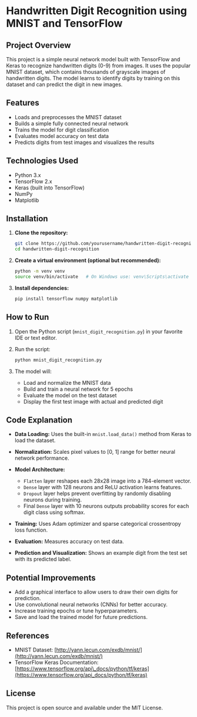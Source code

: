 
# Handwritten Digit Recognition using MNIST and TensorFlow

## Project Overview

This project is a simple neural network model built with TensorFlow and Keras to recognize handwritten digits (0-9) from images. It uses the popular MNIST dataset, which contains thousands of grayscale images of handwritten digits. The model learns to identify digits by training on this dataset and can predict the digit in new images.

## Features

* Loads and preprocesses the MNIST dataset
* Builds a simple fully connected neural network
* Trains the model for digit classification
* Evaluates model accuracy on test data
* Predicts digits from test images and visualizes the results

## Technologies Used

* Python 3.x
* TensorFlow 2.x
* Keras (built into TensorFlow)
* NumPy
* Matplotlib

## Installation

1. **Clone the repository:**

   ```bash
   git clone https://github.com/yourusername/handwritten-digit-recognition.git
   cd handwritten-digit-recognition
   ```

2. **Create a virtual environment (optional but recommended):**

   ```bash
   python -m venv venv
   source venv/bin/activate   # On Windows use: venv\Scripts\activate
   ```

3. **Install dependencies:**

   ```bash
   pip install tensorflow numpy matplotlib
   ```

## How to Run

1. Open the Python script (`mnist_digit_recognition.py`) in your favorite IDE or text editor.

2. Run the script:

   ```bash
   python mnist_digit_recognition.py
   ```

3. The model will:

   * Load and normalize the MNIST data
   * Build and train a neural network for 5 epochs
   * Evaluate the model on the test dataset
   * Display the first test image with actual and predicted digit

## Code Explanation

* **Data Loading:** Uses the built-in `mnist.load_data()` method from Keras to load the dataset.
* **Normalization:** Scales pixel values to \[0, 1] range for better neural network performance.
* **Model Architecture:**

  * `Flatten` layer reshapes each 28x28 image into a 784-element vector.
  * `Dense` layer with 128 neurons and ReLU activation learns features.
  * `Dropout` layer helps prevent overfitting by randomly disabling neurons during training.
  * Final `Dense` layer with 10 neurons outputs probability scores for each digit class using softmax.
* **Training:** Uses Adam optimizer and sparse categorical crossentropy loss function.
* **Evaluation:** Measures accuracy on test data.
* **Prediction and Visualization:** Shows an example digit from the test set with its predicted label.

## Potential Improvements

* Add a graphical interface to allow users to draw their own digits for prediction.
* Use convolutional neural networks (CNNs) for better accuracy.
* Increase training epochs or tune hyperparameters.
* Save and load the trained model for future predictions.

## References

* MNIST Dataset: [http://yann.lecun.com/exdb/mnist/](http://yann.lecun.com/exdb/mnist/)
* TensorFlow Keras Documentation: [https://www.tensorflow.org/api\_docs/python/tf/keras](https://www.tensorflow.org/api_docs/python/tf/keras)

## License

This project is open source and available under the MIT License.


